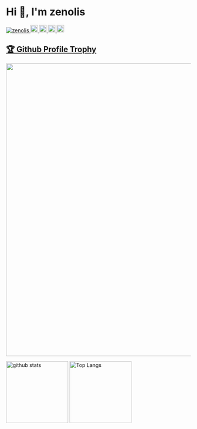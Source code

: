
<h1>Hi 👋, I'm zenolis</h1>
<p align="left">
  <a href="https://github.com/zenolis/zenolis/">
    <img src="https://komarev.com/ghpvc?username=zenolis" alt="zenolis" />
  </a>
  <a href="https://github.com/yutkat">
    <img height="20" src="https://img.shields.io/github/followers/zenolis?label=follow&logo=github&style=flat" />
  </a>
  <a href="https://stackoverflow.com/users/48935/zenolis">
    <img height="20" src="https://img.shields.io/stackexchange/stackoverflow/r/48935?label=StackOverflow&logo=stack-overflow&style=flat" />
  </a>
  <a href="http://qiita.com/zenolis">
    <img height="20" src="https://qiita-badge.apiapi.app/s/zenolis/posts.svg" />
  </a>
  <a href="http://qiita.com/zenolis">
    <img height="20" src="https://qiita-badge.apiapi.app/s/zenolis/contributions.svg" />
  </a>
</p>

<a href="https://github.com/zenolis/github-profile-trophy"><h2>🏆 Github Profile Trophy</h2></a>
<a href="https://github.com/zenolis/github-profile-trophy">
  <img width=800 src="https://github-profile-trophy.vercel.app/?username=zenolis&column=8&theme=nord&no-frame=true"/>
</a>

<p> 
  <img alt="github stats" height="169px" src="https://github-readme-stats.vercel.app/api?username=zenolis&theme=nord&show_icons=ture&include_all_commits=true&hide_border=true&border_radius=10" />
  <img alt="Top Langs" height="169px" src="https://github-readme-stats.vercel.app/api/top-langs/?username=zenolis&theme=nord&show_icons=true&layout=compact&hide_border=true&border_radius=10" />
</p>




